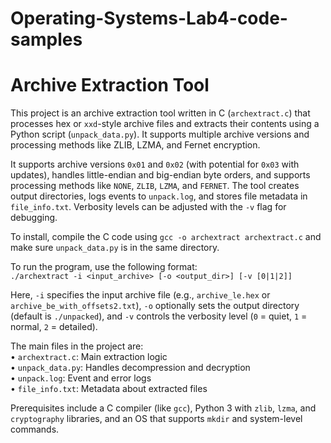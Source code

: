 # Operating-Systems-Lab4-code-samples
# Archive Extraction Tool

This project is an archive extraction tool written in C (`archextract.c`) that processes hex or `xxd`-style archive files and extracts their contents using a Python script (`unpack_data.py`). It supports multiple archive versions and processing methods like ZLIB, LZMA, and Fernet encryption.

It supports archive versions `0x01` and `0x02` (with potential for `0x03` with updates), handles little-endian and big-endian byte orders, and supports processing methods like `NONE`, `ZLIB`, `LZMA`, and `FERNET`. The tool creates output directories, logs events to `unpack.log`, and stores file metadata in `file_info.txt`. Verbosity levels can be adjusted with the `-v` flag for debugging.

To install, compile the C code using `gcc -o archextract archextract.c` and make sure `unpack_data.py` is in the same directory.

To run the program, use the following format:  
`./archextract -i <input_archive> [-o <output_dir>] [-v [0|1|2]]`

Here, `-i` specifies the input archive file (e.g., `archive_le.hex` or `archive_be_with_offsets2.txt`), `-o` optionally sets the output directory (default is `./unpacked`), and `-v` controls the verbosity level (`0` = quiet, `1` = normal, `2` = detailed).

The main files in the project are:  
• `archextract.c`: Main extraction logic  
• `unpack_data.py`: Handles decompression and decryption  
• `unpack.log`: Event and error logs  
• `file_info.txt`: Metadata about extracted files

Prerequisites include a C compiler (like `gcc`), Python 3 with `zlib`, `lzma`, and `cryptography` libraries, and an OS that supports `mkdir` and system-level commands.
